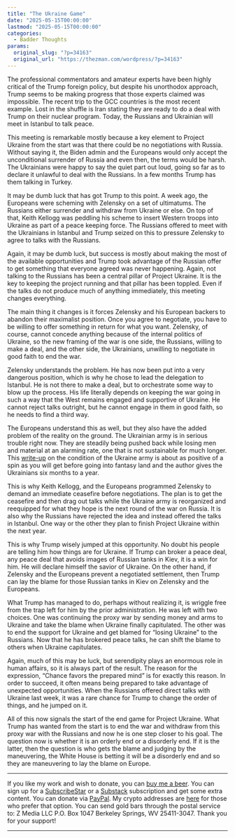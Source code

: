 ```yaml
---
title: "The Ukraine Game"
date: "2025-05-15T00:00:00"
lastmod: "2025-05-15T00:00:00"
categories:
  - Badder Thoughts
params:
  original_slug: "?p=34163"
  original_url: "https://thezman.com/wordpress/?p=34163"
---
```


The professional commentators and amateur experts have been highly
critical of the Trump foreign policy, but despite his unorthodox
approach, Trump seems to be making progress that those experts claimed
was impossible. The recent trip to the GCC countries is the most recent
example. Lost in the shuffle is Iran stating they are ready to do a deal
with Trump on their nuclear program. Today, the Russians and Ukrainian
will meet in Istanbul to talk peace.

This meeting is remarkable mostly because a key element to Project
Ukraine from the start was that there could be no negotiations with
Russia. Without saying it, the Biden admin and the Europeans would only
accept the unconditional surrender of Russia and even then, the terms
would be harsh. The Ukrainians were happy to say the quiet part out
loud, going so far as to declare it unlawful to deal with the Russians.
In a few months Trump has them talking in Turkey.

It may be dumb luck that has got Trump to this point. A week ago, the
Europeans were scheming with Zelensky on a set of ultimatums. The
Russians either surrender and withdraw from Ukraine or else. On top of
that, Keith Kellogg was peddling his scheme to insert Western troops
into Ukraine as part of a peace keeping force. The Russians offered to
meet with the Ukrainians in Istanbul and Trump seized on this to
pressure Zelensky to agree to talks with the Russians.

Again, it may be dumb luck, but success is mostly about making the most
of the available opportunities and Trump took advantage of the Russian
offer to get something that everyone agreed was never happening. Again,
not talking to the Russians has been a central pillar of Project
Ukraine. It is the key to keeping the project running and that pillar
has been toppled. Even if the talks do not produce much of anything
immediately, this meeting changes everything.

The main thing it changes is it forces Zelensky and his European backers
to abandon their maximalist position. Once you agree to negotiate, you
have to be willing to offer something in return for what you want.
Zelensky, of course, cannot concede anything because of the internal
politics of Ukraine, so the new framing of the war is one side, the
Russians, willing to make a deal, and the other side, the Ukrainians,
unwilling to negotiate in good faith to end the war.

Zelensky understands the problem. He has now been put into a very
dangerous position, which is why he chose to lead the delegation to
Istanbul. He is not there to make a deal, but to orchestrate some way to
blow up the process. His life literally depends on keeping the war going
in such a way that the West remains engaged and supportive of Ukraine.
He cannot reject talks outright, but he cannot engage in them in good
faith, so he needs to find a third way.

The Europeans understand this as well, but they also have the added
problem of the reality on the ground. The Ukrainian army is in serious
trouble right now. They are steadily being pushed back while losing men
and material at an alarming rate, one that is not sustainable for much
longer. This
<a href="https://responsiblestatecraft.org/ukraine-battlefield/"
rel="noopener" target="_blank">write-up</a> on the condition of the
Ukraine army is about as positive of a spin as you will get before going
into fantasy land and the author gives the Ukrainians six months to a
year.

This is why Keith Kellogg, and the Europeans programmed Zelensky to
demand an immediate ceasefire before negotiations. The plan is to get
the ceasefire and then drag out talks while the Ukraine army is
reorganized and reequipped for what they hope is the next round of the
war on Russia. It is also why the Russians have rejected the idea and
instead offered the talks in Istanbul. One way or the other they plan to
finish Project Ukraine within the next year.

This is why Trump wisely jumped at this opportunity. No doubt his people
are telling him how things are for Ukraine. If Trump can broker a peace
deal, any peace deal that avoids images of Russian tanks in Kiev, it is
a win for him. He will declare himself the savior of Ukraine. On the
other hand, if Zelensky and the Europeans prevent a negotiated
settlement, then Trump can lay the blame for those Russian tanks in Kiev
on Zelensky and the Europeans.

What Trump has managed to do, perhaps without realizing it, is wriggle
free from the trap left for him by the prior administration. He was left
with two choices. One was continuing the proxy war by sending money and
arms to Ukraine and take the blame when Ukraine finally capitulated. The
other was to end the support for Ukraine and get blamed for “losing
Ukraine” to the Russians. Now that he has brokered peace talks, he can
shift the blame to others when Ukraine capitulates.

Again, much of this may be luck, but serendipity plays an enormous role
in human affairs, so it is always part of the result. The reason for the
expression, “Chance favors the prepared mind” is for exactly this
reason. In order to succeed, it often means being prepared to take
advantage of unexpected opportunities. When the Russians offered direct
talks with Ukraine last week, it was a rare chance for Trump to change
the order of things, and he jumped on it.

All of this now signals the start of the end game for Project Ukraine.
What Trump has wanted from the start is to end the war and withdraw from
this proxy war with the Russians and now he is one step closer to his
goal. The question now is whether it is an orderly end or a disorderly
end. If it is the latter, then the question is who gets the blame and
judging by the maneuvering, the White House is betting it will be a
disorderly end and so they are maneuvering to lay the blame on Europe.

------------------------------------------------------------------------

If you like my work and wish to donate, you can
<a href="https://www.buymeacoffee.com/mujolulu" rel="noopener"
target="_blank">buy me a beer</a>. You can sign up for a
<a href="https://www.subscribestar.com/the-z-blog" rel="noopener"
target="_blank">SubscribeStar</a> or a
<a href="https://thedissident.substack.com/" rel="noopener"
target="_blank">Substack</a> subscription and get some extra content.
You can donate via <a
href="https://www.paypal.com/donate/?cmd=_s-xclick&amp;hosted_button_id=UDAS2Q8JYA6CN&amp;source=url"
rel="noopener" target="_blank">PayPal</a>. My crypto addresses are
<a href="https://thezman.com/wordpress/?page_id=22713" rel="noopener"
target="_blank">here</a> for those who prefer that option. You can send
gold bars through the postal service to: Z Media LLC P.O. Box 1047
Berkeley Springs, WV 25411-3047. Thank you for your support!

------------------------------------------------------------------------
